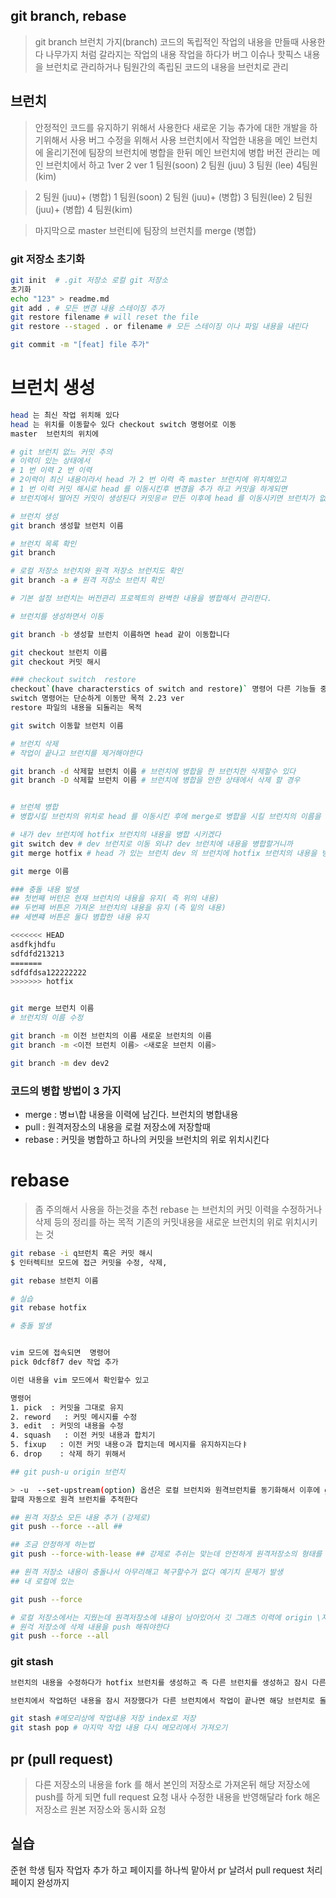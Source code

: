 

## git branch, rebase

> git branch 브런치 가지(branch)
> 코드의 독립적인 작업의 내용을 만들때 사용한다
> 나무가지 처럼 갈라지는 작업의 내용
> 작업을 하다가 버그 이슈나 핫픽스 내용을 브런치로 관리하거나 팀원간의 족립된 코드의 내용을 브런치로 관리

## 브런치 
> 안정적인 코드를 유지하기 위해서 사용한다
> 새로운 기능 츄가에 대한 개발을 하기위해서 사용
> 버그 수정을 위해서 사용
> 브런치에서 작업한 내용을 메인 브런치에 올리기전에 팀장의 브런치에 병합을 한뒤 메인 브런치에 병합
> 버전 관리는 메인 브런치에서 하고 1ver 2 ver
> 1 팀원(soon) 2 팀원 (juu) 3 팀원 (lee) 4팀원 (kim)

> 2 팀원 (juu)+ (병합) 1 팀원(soon)
> 2 팀원 (juu)+ (병합) 3 팀원(lee)
> 2 팀원 (juu)+ (병합) 4 팀원(kim)

> 마지막으로 master 브런티에 팀장의 브런치를 merge (병합)

### git 저장소 초기화

```sh
git init  # .git 저장소 로컬 git 저장소 
초기화
echo "123" > readme.md
git add . # 모든 변경 내용 스테이징 추가
git restore filename # will reset the file
git restore --staged . or filename # 모든 스테이징 이나 파일 내용을 내린다

git commit -m "[feat] file 추가"
```
# 브런치 생성

```sh
head 는 최신 작업 위치해 있다
head 는 위치를 이동할수 있다 checkout switch 명령어로 이동
master  브런치의 위치에

# git 브런치 없느 커밋 추의 
# 이력이 있는 상태에서 
# 1 번 이력 2 번 이력 
# 2이력이 최신 내용이라서 head 가 2 번 이력 즉 master 브런치에 위치해있고
# 1 번 이력 커밋 해시로 head 를 이동시킨후 변경을 추가 하고 커밋을 하게되면
# 브런치에서 떨어진 커밋이 생성된다 커밋응ㄹ 만든 이후에 head 를 이동시키면 브런치가 없는 커밋은 사라진다.

# 브런치 생성
git branch 생성할 브런치 이름

# 브런치 목록 확인
git branch

# 로컬 저장소 브런치와 원격 저장소 브런치도 확인
git branch -a # 원격 저장소 브런치 확인

# 기본 설정 브런치는 버전관리 프로젝트의 완벽한 내용을 병합해서 관리한다.

# 브런치를 생성하면서 이동

git branch -b 생성할 브런치 이름하면 head 같이 이동합니다

git checkout 브런치 이름 
git checkout 커밋 해시 

### checkout switch  restore
checkout`(have characterstics of switch and restore)` 명령어 다른 기능들 중에 파일의 내용을 되돌린다.  다른 기능 2.23 버전전에 사용했던 명령어
switch 명령어는 단순하게 이동만 목적 2.23 ver
restore 파일의 내용을 되돌리는 목적

git switch 이동할 브런치 이름

# 브런치 삭제
# 작업이 끝나고 브런치를 제거해야한다

git branch -d 삭제할 브런치 이름 # 브런치에 병합을 한 브런치한 삭제할수 있다
git branch -D 삭제할 브런치 이름 # 브런치에 병합을 안한 상태에서 삭제 할 경우


# 브런체 병합
# 병합시킬 브런치의 위치로 head 를 이동시킨 후에 merge로 병합을 시킬 브런치의 이름을 작성해서 내용을 가져온다

# 내가 dev 브런치에 hotfix 브런치의 내용을 병합 시키겠다
git switch dev # dev 브런치로 이동 외냐? dev 브런치에 내용을 병합할거니까
git merge hotfix # head 가 있는 브런치 dev 의 브런치에 hotfix 브런치의 내용을 병합한다. 병합한 커밋 내용ㅇ르 작성

git merge 이름

### 충돌 내용 발생
## 첫번째 버턴은 현재 브런치의 내용을 유지( 즉 위의 내용)
## 두번째 버튼은 가져온 브런치의 내용을 유지 (즉 밑의 내용)
## 세변쨰 버튼은 둘다 볌합한 내용 유지

<<<<<<< HEAD
asdfkjhdfu
sdfdfd213213
=======
sdfdfdsa122222222
>>>>>>> hotfix


git merge 브런치 이름
# 브런치의 이름 수정

git branch -m 이전 브런치의 이름 새로운 브런치의 이름
git branch -m <이전 브런치 이름> <새로운 브런치 이름>

git branch -m dev dev2
```


### 코드의 병합 방법이 3 가지
- merge : 병ㅂ\합 내용을 이력에 남긴다. 브런치의 병합내용
- pull : 원격저장소의 내용을 로컬 저장소에 저장할때
- rebase : 커밋을 병합하고 하나의 커밋을 브런치의 위로 위치시킨다

# rebase 
> 좀 주의해서 사용을 하는것을 추천 
> rebase 는 브런치의 커밋 이력을 수정하거나 삭제 등의 정리를 하는 목적 기존의 커밋내용을 새로운 브런치의 위로 위치시키는 것

```sh
git rebase -i q브런치 흑은 커밋 해시
$ 인터렉티브 모드에 접근 커밋을 수정, 삭제,

git rebase 브런치 이름

# 실습 
git rebase hotfix

# 충돌 발생


vim 모드에 접속되면  명령어
pick 0dcf8f7 dev 작업 추가

이런 내용을 vim 모드에서 확인할수 있고

명령어 
1. pick  : 커밋을 그대로 유지
2. reword   : 커밋 메시지를 수정
3. edit  : 커밋의 내용을 수정
4. squash   : 이전 커밋 내용과 합치기
5. fixup   : 이전 커밋 내용ㅇ과 합치는데 메시지를 유지하지는다ㅑ
6. drop    : 삭제 하기 위해서

## git push-u origin 브런치

> -u  --set-upstream(option) 옵션은 로컬 브런치와 원격브런치를 동기화해서 이후에 git push 이랑 git push 이란 git pull은
할때 자동으로 원격 브런치를 추적한다

## 원격 저장소 모든 내용 추가 (강제로)
git push --force --all ##

## 조금 안정하게 하는법
git push --force-with-lease ## 강제로 추쉬는 맞는데 안전하게 원격저장소의 형태를 확닝하고 충돌 방지로 안전하게 업록

## 원격 저장소 내용이 충돌나서 아무리해고 복구할수가 없다 예기치 문제가 발생
## 내 로컬에 있는

git push --force

# 로컬 저장소에서는 지웠는데 원격저장소에 내용이 남아있어서 깃 그래츠 이력에 origin \저장소의 이력이 보이는것
# 원걱 저장소에 삭제 내용을 push 해줘야한다
git push --force --all

```

### git stash 
```sh
브런치의 내용을 수정하다가 hotfix 브런치를 생성하고 즉 다른 브런치를 생성하고 잠시 다른브런치로 작업해갸할 경우

브런치에서 작업하던 내용을 잠시 저장했다가 다른 브런치에서 작업이 끝나면 해당 브런치로 돌아와서 이어서 작업 진행 가능

git stash #메모리상에 작업내용 저장 index로 저장
git stash pop # 마지막 작업 내용 다시 메모리에서 가져오기
```

## pr (pull request)


>다른 저장소의 내용을 fork 를 해서 본인의 저장소로 가져온뒤 
>해당 저장소에 push를 하게 되면 full request 요청 내사 수정한 내용을 반영해달라
> fork 해온 저장소르 원본 저장소와 동시화 요청

## 실습 
 
준현 학생 팀자 작업자 추가 하고
페이지를 하나씩 맡아서 
pr 날려서  pull request 처리 페이지 완성까지
